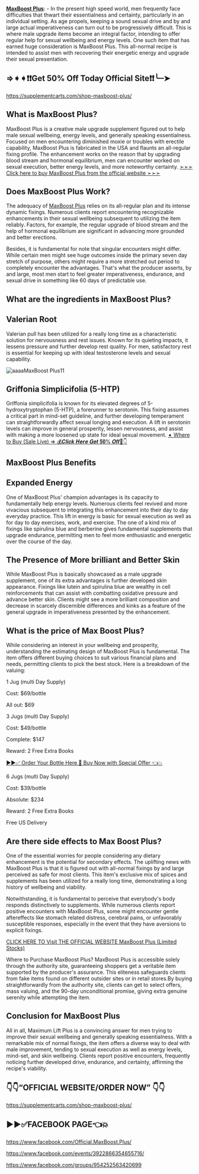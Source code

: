 **[MaxBoost Plus](https://supplementcarts.com/shop-maxboost-plus/)**: - In the present high speed world, men frequently face difficulties that thwart their essentialness and certainty, particularly in an individual setting. As age propels, keeping a sound sexual drive and by and large actual imperativeness can turn out to be progressively difficult. This is where male upgrade items become an integral factor, intending to offer regular help for sexual wellbeing and energy levels. One such item that has earned huge consideration is MaxBoost Plus. This all-normal recipe is intended to assist men with recovering their energetic energy and upgrade their sexual presentation.

## ⇒➧➧❗❗Get 50% Off Today Official Site❗❗╰┈➤

https://supplementcarts.com/shop-maxboost-plus/

## What is MaxBoost Plus?
MaxBoost Plus is a creative male upgrade supplement figured out to help male sexual wellbeing, energy levels, and generally speaking essentialness. Focused on men encountering diminished moxie or troubles with erectile capability, MaxBoost Plus is fabricated in the USA and flaunts an all-regular fixing profile. The enhancement works on the reason that by upgrading blood stream and hormonal equilibrium, men can encounter worked on sexual execution, better energy levels, and more noteworthy certainty.
[➢➢➢ Click here to buy MaxBoost Plus from the official website ➢➢➢](https://supplementcarts.com/shop-maxboost-plus/)

## Does MaxBoost Plus Work?
The adequacy of [MaxBoost Plus](https://supplementcarts.com/shop-maxboost-plus/) relies on its all-regular plan and its intense dynamic fixings. Numerous clients report encountering recognizable enhancements in their sexual wellbeing subsequent to utilizing the item reliably. Factors, for example, the regular upgrade of blood stream and the help of hormonal equilibrium are significant in advancing more grounded and better erections.

Besides, it is fundamental for note that singular encounters might differ. While certain men might see huge outcomes inside the primary seven day stretch of purpose, others might require a more stretched out period to completely encounter the advantages. That's what the producer asserts, by and large, most men start to feel greater imperativeness, endurance, and sexual drive in something like 60 days of predictable use.

## What are the ingredients in MaxBoost Plus?
## Valerian Root
Valerian pull has been utilized for a really long time as a characteristic solution for nervousness and rest issues. Known for its quieting impacts, it lessens pressure and further develop rest quality. For men, satisfactory rest is essential for keeping up with ideal testosterone levels and sexual capability.


![aaaaMaxBoost Plus11](https://github.com/user-attachments/assets/f80f7ef9-ee91-4ca4-a490-3e66b2c3bdf7)


## Griffonia Simplicifolia (5-HTP)
Griffonia simplicifolia is known for its elevated degrees of 5-hydroxytryptophan (5-HTP), a forerunner to serotonin. This fixing assumes a critical part in mind-set guideline, and further developing temperament can straightforwardly affect sexual longing and execution. A lift in serotonin levels can improve in general prosperity, lessen nervousness, and assist with making a more loosened up state for ideal sexual movement.
[➧ Where to Buy (Sale Live) ⇒ 💰𝑪𝒍𝒊𝒄𝒌 𝑯𝒆𝒓𝒆 𝑮𝒆𝒕 𝟓𝟎% 𝑶𝒇𝒇🎁👇](https://supplementcarts.com/shop-maxboost-plus/)

## MaxBoost Plus Benefits
## **Expanded Energy**
One of MaxBoost Plus' champion advantages is its capacity to fundamentally help energy levels. Numerous clients feel revived and more vivacious subsequent to integrating this enhancement into their day to day everyday practice. This lift in energy is basic for sexual execution as well as for day to day exercises, work, and exercise. The one of a kind mix of fixings like spirulina blue and berberine gives fundamental supplements that upgrade endurance, permitting men to feel more enthusiastic and energetic over the course of the day.



## The Presence of More brilliant and Better Skin
While MaxBoost Plus is basically showcased as a male upgrade supplement, one of its extra advantages is further developed skin appearance. Fixings like lutein and spirulina blue are wealthy in cell reinforcements that can assist with combatting oxidative pressure and advance better skin. Clients might see a more brilliant composition and decrease in scarcely discernible differences and kinks as a feature of the general upgrade in imperativeness presented by the enhancement.


## What is the price of Max Boost Plus?
While considering an interest in your wellbeing and prosperity, understanding the estimating design of MaxBoost Plus is fundamental. The item offers different buying choices to suit various financial plans and needs, permitting clients to pick the best stock. Here is a breakdown of the valuing:

1 Jug (multi Day Supply)

Cost: $69/bottle

All out: $69

3 Jugs (multi Day Supply)

Cost: $49/bottle

Complete: $147

Reward: 2 Free Extra Books

[▶▶✅ Order Your Bottle Here 🛒 Buy Now with Special Offer 👈💥](https://supplementcarts.com/shop-maxboost-plus/)

6 Jugs (multi Day Supply)

Cost: $39/bottle

Absolute: $234

Reward: 2 Free Extra Books

Free US Delivery

## Are there side effects to Max Boost Plus?
One of the essential worries for people considering any dietary enhancement is the potential for secondary effects. The uplifting news with MaxBoost Plus is that it is figured out with all-normal fixings by and large perceived as safe for most clients. This item's exclusive mix of spices and supplements has been utilized for a really long time, demonstrating a long history of wellbeing and viability.

Notwithstanding, it is fundamental to perceive that everybody's body responds distinctively to supplements. While numerous clients report positive encounters with MaxBoost Plus, some might encounter gentle aftereffects like stomach related distress, cerebral pains, or unfavorably susceptible responses, especially in the event that they have aversions to explicit fixings.


[CLICK HERE TO Visit THE OFFICIAL WEBSITE MaxBoost Plus (Limited Stocks)](https://supplementcarts.com/shop-maxboost-plus/)

Where to Purchase MaxBoost Plus?
MaxBoost Plus is accessible solely through the authority site, guaranteeing shoppers get a veritable item supported by the producer's assurance. This eliteness safeguards clients from fake items found on different outsider sites or in retail stores.By buying straightforwardly from the authority site, clients can get to select offers, mass valuing, and the 90-day unconditional promise, giving extra genuine serenity while attempting the item.

## Conclusion for MaxBoost Plus
All in all, Maximum Lift Plus is a convincing answer for men trying to improve their sexual wellbeing and generally speaking essentialness. With a remarkable mix of normal fixings, the item offers a diverse way to deal with male improvement, tending to sexual execution as well as energy levels, mind-set, and skin wellbeing. Clients report positive encounters, frequently noticing further developed drive, endurance, and certainty, affirming the recipe's viability.

## 👇👇“OFFICIAL WEBSITE/ORDER NOW” 👇👇

https://supplementcarts.com/shop-maxboost-plus/

## ▶▶✅FACEBOOK PAGE👈💥

https://www.facebook.com/Official.MaxBoost.Plus/

https://www.facebook.com/events/3922866354655716/

https://www.facebook.com/groups/954252563420699

